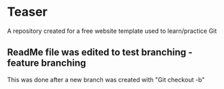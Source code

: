 # Teaser
A repository created for a free website template used to learn/practice Git
## ReadMe file was edited to test branching - feature branching
This was done after a new branch was created with "Git checkout -b"